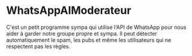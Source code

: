 # WhatsAppAIModerateur
C'est un petit programme sympa qui utilise l'API de WhatsApp pour nous aider à garder notre groupe propre et sympa. Il peut détecter automatiquement le spam, les pubs et même les utilisateurs qui ne respectent pas les règles.
